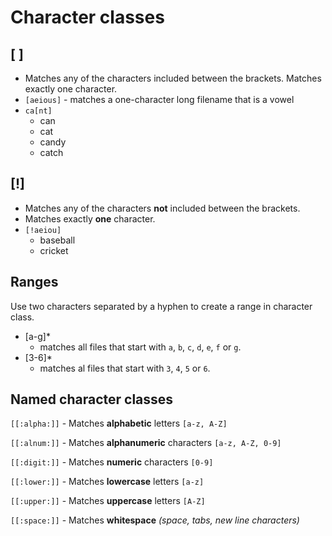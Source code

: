 # Character classes

## [ ]

- Matches any of the characters included between the brackets. Matches exactly
  one character.
- `[aeious]` - matches a one-character long filename that is a vowel
- `ca[nt]`
  - can
  - cat
  - candy
  - catch

## [!]

- Matches any of the characters **not** included between the brackets.
- Matches exactly **one** character.
- `[!aeiou]`
  - baseball
  - cricket

## Ranges

Use two characters separated by a hyphen to create a range in character class.

- [a-g]\*
  - matches all files that start with `a`, `b`, `c`, `d`, `e`, `f` or `g`.
- [3-6]\*
  - matches al files that start with `3`, `4`, `5` or `6`.

## Named character classes

`[[:alpha:]]` - Matches **alphabetic** letters `[a-z, A-Z]`

`[[:alnum:]]` - Matches **alphanumeric** characters `[a-z, A-Z, 0-9]`

`[[:digit:]]` - Matches **numeric** characters `[0-9]`

`[[:lower:]]` - Matches **lowercase** letters `[a-z]`

`[[:upper:]]` - Matches **uppercase** letters `[A-Z]`

`[[:space:]]` - Matches **whitespace** _(space, tabs, new line characters)_

